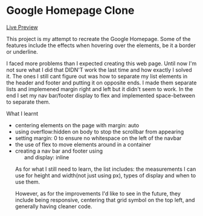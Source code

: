 # Google Homepage Clone

[Live Preview](https://jod-nhk.github.io/Google-Homepage/homepage.html)

This project is my attempt to recreate the Google Homepage. Some of the features include the effects when hovering over the elements, be it a border or underline.

I faced more problems than I expected creating this web page. Until now I'm not sure what I did that DIDN'T work the last time and how exactly I solved it. The ones I still cant figure out was how to separate my list elements in the header and footer and putting it on opposite ends. I made them separate lists and implemened margin right and left but it didn't seem to work. In the end I set my nav bar/footer display to flex and implemented space-between to separate them.

What I learnt
- centering elements on the page with margin: auto
- using overflow:hidden on body to stop the scrollbar from appearing
- setting margin: 0 to ensure no whitespace on the left of the navbar
- the use of flex to move elements around in a container
- creating a nav bar and footer using <ul> and display: inline

As for what I still need to learn, the list includes: the measurements I can use for height and width(not just using px), types of display and when to use them.

However, as for the improvements I'd like to see in the future, they include being responsive, centering that grid symbol on the top left,
and generally having cleaner code.
